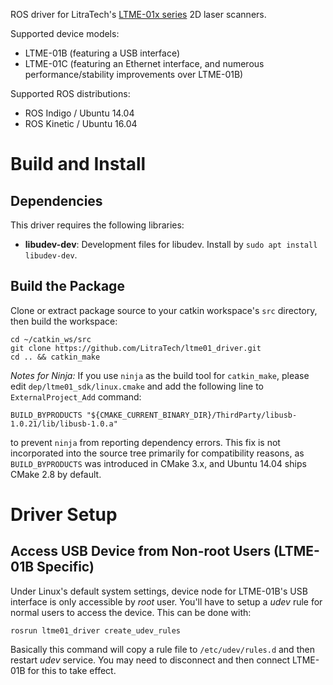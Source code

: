 ROS driver for LitraTech's [LTME-01x series](http://www.litratech.com/products.aspx?leftid=121) 2D laser scanners.

Supported device models:
* LTME-01B (featuring a USB interface)
* LTME-01C (featuring an Ethernet interface, and numerous performance/stability improvements over LTME-01B)

Supported ROS distributions:
* ROS Indigo / Ubuntu 14.04
* ROS Kinetic / Ubuntu 16.04

# Build and Install

## Dependencies

This driver requires the following libraries:

* **libudev-dev**: Development files for libudev. Install by `sudo apt install libudev-dev`.

## Build the Package ##

Clone or extract package source to your catkin workspace's `src` directory, then build the workspace:

```
cd ~/catkin_ws/src
git clone https://github.com/LitraTech/ltme01_driver.git
cd .. && catkin_make
```

*Notes for Ninja:*
If you use `ninja` as the build tool for `catkin_make`, please edit `dep/ltme01_sdk/linux.cmake` and add the following line to `ExternalProject_Add` command:
```
BUILD_BYPRODUCTS "${CMAKE_CURRENT_BINARY_DIR}/ThirdParty/libusb-1.0.21/lib/libusb-1.0.a"
```
to prevent `ninja` from reporting dependency errors. This fix is not incorporated into the source tree primarily for compatibility reasons, as `BUILD_BYPRODUCTS` was introduced in CMake 3.x, and Ubuntu 14.04 ships CMake 2.8 by default.

# Driver Setup

## Access USB Device from Non-root Users (LTME-01B Specific)


Under Linux's default system settings, device node for LTME-01B's USB interface is only accessible by *root* user. You'll have to setup a *udev* rule for normal users to access the device. This can be done with:
```
rosrun ltme01_driver create_udev_rules
```
Basically this command will copy a rule file to `/etc/udev/rules.d` and then restart *udev* service. You may need to disconnect and then connect LTME-01B for this to take effect.

